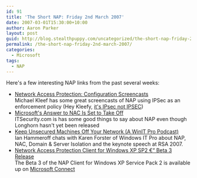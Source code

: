 ```yaml
---
id: 91
title: 'The Short NAP: Friday 2nd March 2007'
date: 2007-03-01T15:30:00+10:00
author: Aaron Parker
layout: post
guid: http://blog.stealthpuppy.com/uncategorized/the-short-nap-friday-2nd-march-2007
permalink: /the-short-nap-friday-2nd-march-2007/
categories:
  - Microsoft
tags:
  - NAP
---
```

Here's a few interesting NAP links from the past several weeks:

  * [Network Access Protection: Configuration Screencasts](http://blogs.technet.com/mkleef/archive/2007/03/01/network-access-protection-configuration-screencasts.aspx)  
    Michael Kleef has some great screencasts of NAP using IPSec as an enforcement policy (Hey Kleefy, [it's IPsec not IPSEC](http://blogs.technet.com/ianhamer/archive/2007/02/20/an-ipsec-is-an-ipsec-is-an-ipsec-redux.aspx))
  * [Microsoft's Answer to NAC Is Set to Take Off](http://www.itsecurity.com/features/microsoft-answer-to-nac-022807/)  
    ITSecurity.com is has some good things to say about NAP even though Longhorn hasn't yet been released
  * [Keep Unsecured Machines Off Your Network (A WinIT Pro Podcast)](http://blogs.technet.com/ianhamer/archive/2007/02/26/keep-unsecured-machines-off-your-network-a-winit-pro-podcast.aspx)  
    Ian Hammeroff chats with Karen Forster of Windows IT Pro about NAP, NAC, Domain & Server Isolation and the keynote speech at RSA 2007.
  * [Network Access Protection Client for Windows XP SP2 €“ Beta 3 Release](http://blogs.technet.com/nap/archive/2007/02/09/network-access-protection-client-for-windows-xp-sp2-beta-3-release.aspx)  
    The Beta 3 of the NAP Client for Windows XP Service Pack 2 is available up on [Microsoft Connect](https://connect.microsoft.com/downloads/downloaddetails.aspx?DownloadID=5354&wa=wsignin1.0&siteid=4)